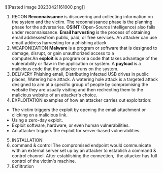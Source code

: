 ![[Pasted image 20230421161000.png]]
1) RECON
	**Reconnaissance** is discovering and collecting information on the system and the victim. The reconnaissance phase is the planning phase for the adversaries. **OSINT** (Open-Source Intelligence) also falls under reconnaissance. **Email harvesting** is the process of obtaining email addressesfrom public, paid, or free services. An attacker can use email-address harvesting for a phishing attack
2) WEAPONIZATION
	**Malware** is a program or software that is designed to damage, disrupt, or gain unauthorized access to a computer.An **exploit** is a program or a code that takes advantage of the vulnerability or flaw in the application or system. A **payload** is a malicious code that the attacker runs on the system.
3) DELIVERY
	Phishing email, Distributing infected USB drives in public places, Watering hole attack. A watering hole attack is a targeted attack designed to aim at a specific group of people by compromising the website they are usually visiting and then redirecting them to the malicious website of an attacker's choice.
4) EXPLOITATION
	examples of how an attacker carries out exploitation:

-   The victim triggers the exploit by opening the email attachment or clicking on a malicious link.
-   Using a zero-day exploit.
-   Exploit software, hardware, or even human vulnerabilities. 
-   An attacker triggers the exploit for server-based vulnerabilities.

5) INSTALLATION 
6) command & control
	The compromised endpoint would communicate with an external server set up by an attacker to establish a command & control channel. After establishing the connection,  the attacker has full control of the victim's machine.
7) Exfiltration